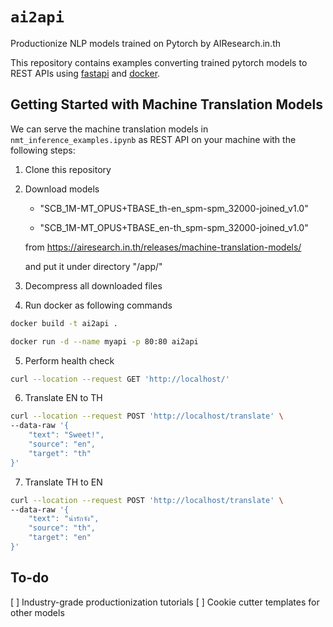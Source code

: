 # `ai2api`
Productionize NLP models trained on Pytorch by AIResearch.in.th

This repository contains examples converting trained pytorch models to REST APIs using [fastapi](https://fastapi.tiangolo.com/) and [docker](https://www.docker.com/).

## Getting Started with Machine Translation Models

We can serve the machine translation models in `nmt_inference_examples.ipynb` as REST API on your machine with the following steps:

1. Clone this repository

2. Download models 

    - "SCB_1M-MT_OPUS+TBASE_th-en_spm-spm_32000-joined_v1.0" 
    
    - "SCB_1M-MT_OPUS+TBASE_en-th_spm-spm_32000-joined_v1.0"

    from https://airesearch.in.th/releases/machine-translation-models/

    and put it under directory "/app/" 

3. Decompress all downloaded files

4. Run docker as following commands

```bash
docker build -t ai2api .

docker run -d --name myapi -p 80:80 ai2api
```

5. Perform health check

```bash
curl --location --request GET 'http://localhost/'
```

6. Translate EN to TH
```bash
curl --location --request POST 'http://localhost/translate' \
--data-raw '{
    "text": "Sweet!",
    "source": "en",
    "target": "th"
}'
```

7. Translate TH to EN
```bash
curl --location --request POST 'http://localhost/translate' \
--data-raw '{
    "text": "น่ารักจัง",
    "source": "th",
    "target": "en"
}'
```

## To-do

[ ] Industry-grade productionization tutorials
[ ] Cookie cutter templates for other models
